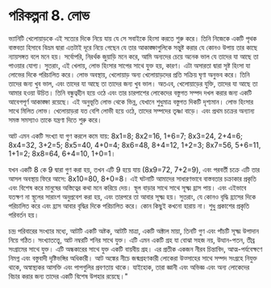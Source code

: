 # পরিকল্পনা 8. লোভ

ভ্যানিটি খেলোয়াড়কে এই সত্যের দিকে নিয়ে যায় যে সে সবাইকে হিংসা করতে শুরু করে। তিনি নিজেকে একটি পৃথক বাস্তবতা হিসাবে বিভ্রম দ্বারা এতটাই দূরে নিয়ে গেছেন যে তার আকাঙ্ক্ষাগুলিকে সন্তুষ্ট করার যে কোনও উপায় তার কাছে ন্যায়সঙ্গত বলে মনে হয়। সর্বোপরি, নিরর্থক জুয়াড়ি মনে করে, আমি অন্যদের চেয়ে অনেক ভাল যে তাদের যা আছে তা পাওয়ার যোগ্য। সুতরাং, এই খেলায়, লোভ হিংসার সাপের সাথে যুক্ত হয়, কারণ। এটা অসারতা দ্বারা সৃষ্ট হিংসা যা লোভের দিকে পরিচালিত করে। লোভ অবস্থায়, খেলোয়াড় অন্য খেলোয়াড়দের প্রতি সক্রিয় ঘৃণা অনুভব করে। তিনি তাদের জন্য খুব ভাল, এবং তাদের যা আছে তা তাদের জন্য খুব ভাল। অতএব, খেলোয়াড়ের যুক্তি, তাদের যা আছে তা আমার হওয়া উচিত। তিনি বন্ধুত্বহীন হয়ে ওঠে এবং তার চারপাশের লোকেদের বস্তুগত সম্পদ দখল করার জন্য একটি আবেগপূর্ণ আকাঙ্ক্ষা রয়েছে। এই অনুভূতি লোভ থেকে ভিন্ন, যেখানে শুধুমাত্র বস্তুগত দিকটি দৃশ্যমান। লোভ হিংসার সাথে মিলিত লোভ। খেলোয়াড়রা যত বেশি লোভী হয়ে ওঠে, তাদের সম্পদের তৃষ্ণা বাড়ে। এবং প্রথম চক্রের অন্যান্য সমস্ত সমস্যাও তাকে যন্ত্রণা দিতে শুরু করে।

আট এমন একটি সংখ্যা যা গুণ করলে কমে যায়: 8x1=8; 8x2=16, 1+6=7; 8x3=24, 2+4=6; 8x4=32, 3+2=5; 8x5=40, 4+0=4; 8x6=48, 8+4=12, 1+2=3; 8x7=56, 5+6=11, 1+1=2; 8x8=64, 6+4=10, 1+0=1।

যখন একটি 8 কে 9 দ্বারা গুণ করা হয়, তখন এটি 9 হয়ে যায় (8x9=72, 7+2=9), এবং পরবর্তী চক্রে এটি তার আসল অবস্থায় ফিরে আসে: 8x10=80, 8+0=8। এই ঘটনাটি আমাদের সাধারণভাবে বাস্তবতার চক্রাকার প্রকৃতি এবং বিশেষ করে মানুষের অস্তিত্বের কথা মনে করিয়ে দেয়। স্থূল বাড়ার সাথে সাথে সূক্ষ্ম হ্রাস পায়। এবং এইভাবে যতক্ষণ না স্থূলের সারাংশ অনুপ্রবেশ করা হয়, এবং তারপরে তা আবার সূক্ষ্ম হয়। সুতরাং, যে কোনও বৃদ্ধি হ্রাসের দিকে পরিচালিত করে এবং হ্রাস আবার বৃদ্ধির দিকে পরিচালিত করে। কোন কিছুই কখনো হারায় না। শুধু প্রকাশের প্রকৃতি পরিবর্তন হয়।

চন্দ্র পরিবারের সংখ্যার মধ্যে, আটটি একটি অষ্টক, আটটি মাত্রা, একটি অক্টাল মায়া, তিনটি গুণ এবং পাঁচটি সূক্ষ্ম উপাদান নিয়ে গঠিত। সংখ্যাতত্ত্বে, আট নম্বরটি শনির সাথে যুক্ত। এটি এমন একটি গ্রহ যা বোঝা সহজ নয়, উত্থান-পতন, তীব্র সংগ্রামের সাথে যুক্ত। এটি অন্ধকারের সাথে যুক্ত একটি বায়বীয় গ্রহ। এর প্রতীক একজন নীরব চিন্তাবিদ, আত্ম-পর্যবেক্ষণে নিমগ্ন এবং বস্তুবাদী দৃষ্টিভঙ্গির অধিকারী। আট অঙ্কের নীচে জন্মগ্রহণকারী লোকেরা উত্সাহের সাথে সম্পদ সংগ্রহে নিযুক্ত থাকে, অস্বাস্থ্যকর আসক্তি এবং পাপগুলির প্রবণতায় থাকে। যাইহোক, তারা জ্ঞানী এবং অভিজ্ঞ এবং অন্য লোকেদের বিচার করার জন্য তাদের একটি বিশেষ উপহার রয়েছে।"
